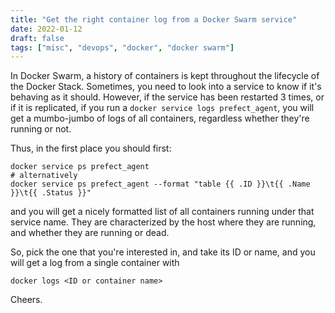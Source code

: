 ```yaml
---
title: "Get the right container log from a Docker Swarm service"
date: 2022-01-12
draft: false
tags: ["misc", "devops", "docker", "docker swarm"]
---
```


In Docker Swarm, a history of containers is kept throughout the lifecycle of the Docker Stack.
Sometimes, you need to look into a service to know if it's behaving as it should.
However, if the service has been restarted 3 times, or if it is replicated, if you run a
`docker service logs prefect_agent`, you will get a mumbo-jumbo of logs of all containers,
regardless whether they're running or not.

Thus, in the first place you should first:

```shell
docker service ps prefect_agent
# alternatively
docker service ps prefect_agent --format "table {{ .ID }}\t{{ .Name }}\t{{ .Status }}"
```

and you will get a nicely formatted list of all containers running under that service name.
They are characterized by the host where they are running, and whether they are running or dead.

So, pick the one that you're interested in, and take its ID or name, and you will get
a log from a single container with

```shell
docker logs <ID or container name>
```

Cheers.

